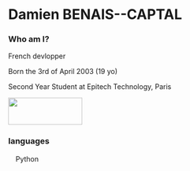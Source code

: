 # Damien BENAIS--CAPTAL

### Who am I?


French devlopper

Born the 3rd of April 2003 (19 yo)

Second Year Student at Epitech Technology, Paris

<img src="https://user-images.githubusercontent.com/91879084/191216991-e0f26ab4-11c4-4cdb-9a4f-4416505b7032.png" width="150" height="55"/>


### languages


<img src="https://user-images.githubusercontent.com/91879084/191218849-35c88ed6-b0bc-4ebd-81cb-9a0d6308c4e9.png" width="15" height="15"/>Python


